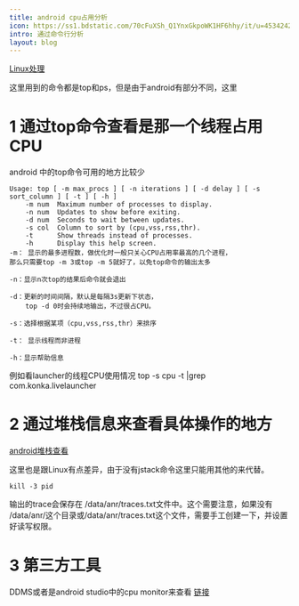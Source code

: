 ```yaml
---
title: android cpu占用分析  
icon: https://ss1.bdstatic.com/70cFuXSh_Q1YnxGkpoWK1HF6hhy/it/u=453424286,202850325&fm=11&gp=0.jpg 
intro: 通过命令行分析  
layout: blog
---
```


[Linux处理](http://blog.csdn.net/zgs_shmily/article/details/51019933)

这里用到的命令都是top和ps，但是由于android有部分不同，这里

# 1 通过top命令查看是那一个线程占用CPU
android 中的top命令可用的地方比较少

```
Usage: top [ -m max_procs ] [ -n iterations ] [ -d delay ] [ -s sort_column ] [ -t ] [ -h ]
    -m num  Maximum number of processes to display.
    -n num  Updates to show before exiting.
    -d num  Seconds to wait between updates.        
    -s col  Column to sort by (cpu,vss,rss,thr).
    -t      Show threads instead of processes.
    -h      Display this help screen.
-m： 显示的最多进程数，做优化时一般只关心CPU占用率最高的几个进程，
那么只需要top -m 3或top -m 5就好了，以免top命令的输出太多

-n：显示n次top的结果后命令就会退出

-d：更新的时间间隔，默认是每隔3s更新下状态，
    top -d 0时会持续地输出，不过很占CPU。

-s：选择根据某项（cpu,vss,rss,thr）来排序

-t： 显示线程而非进程

-h：显示帮助信息
```

例如看launcher的线程CPU使用情况
top -s cpu -t |grep com.konka.livelauncher

# 2 通过堆栈信息来查看具体操作的地方
[android堆栈查看](http://blog.csdn.net/freshui/article/details/9456889)

这里也是跟Linux有点差异，由于没有jstack命令这里只能用其他的来代替。

```
kill -3 pid
```
输出的trace会保存在 /data/anr/traces.txt文件中。这个需要注意，如果没有 /data/anr/这个目录或/data/anr/traces.txt这个文件，需要手工创建一下，并设置好读写权限。 

# 3 第三方工具
DDMS或者是android studio中的cpu monitor来查看
[链接](http://www.jianshu.com/p/6bf564f7cdf0)